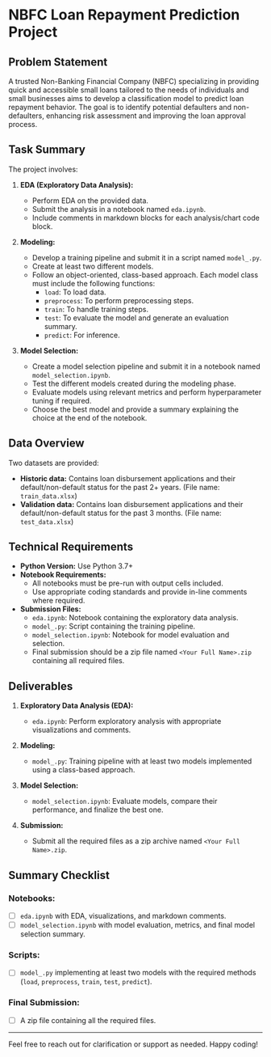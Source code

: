 # NBFC Loan Repayment Prediction Project

## Problem Statement

A trusted Non-Banking Financial Company (NBFC) specializing in providing quick and accessible small loans tailored to the needs of individuals and small businesses aims to develop a classification model to predict loan repayment behavior. The goal is to identify potential defaulters and non-defaulters, enhancing risk assessment and improving the loan approval process.

## Task Summary

The project involves:

1. **EDA (Exploratory Data Analysis):**
   - Perform EDA on the provided data.
   - Submit the analysis in a notebook named `eda.ipynb`.
   - Include comments in markdown blocks for each analysis/chart code block.

2. **Modeling:**
   - Develop a training pipeline and submit it in a script named `model_.py`.
   - Create at least two different models.
   - Follow an object-oriented, class-based approach. Each model class must include the following functions:
     - `load`: To load data.
     - `preprocess`: To perform preprocessing steps.
     - `train`: To handle training steps.
     - `test`: To evaluate the model and generate an evaluation summary.
     - `predict`: For inference.

3. **Model Selection:**
   - Create a model selection pipeline and submit it in a notebook named `model_selection.ipynb`.
   - Test the different models created during the modeling phase.
   - Evaluate models using relevant metrics and perform hyperparameter tuning if required.
   - Choose the best model and provide a summary explaining the choice at the end of the notebook.

## Data Overview

Two datasets are provided:

- **Historic data:** Contains loan disbursement applications and their default/non-default status for the past 2+ years. (File name: `train_data.xlsx`)
- **Validation data:** Contains loan disbursement applications and their default/non-default status for the past 3 months. (File name: `test_data.xlsx`)

## Technical Requirements

- **Python Version:** Use Python 3.7+
- **Notebook Requirements:**
  - All notebooks must be pre-run with output cells included.
  - Use appropriate coding standards and provide in-line comments where required.
- **Submission Files:**
  - `eda.ipynb`: Notebook containing the exploratory data analysis.
  - `model_.py`: Script containing the training pipeline.
  - `model_selection.ipynb`: Notebook for model evaluation and selection.
  - Final submission should be a zip file named `<Your Full Name>.zip` containing all required files.

## Deliverables

1. **Exploratory Data Analysis (EDA):**
   - `eda.ipynb`: Perform exploratory analysis with appropriate visualizations and comments.

2. **Modeling:**
   - `model_.py`: Training pipeline with at least two models implemented using a class-based approach.

3. **Model Selection:**
   - `model_selection.ipynb`: Evaluate models, compare their performance, and finalize the best one.

4. **Submission:**
   - Submit all the required files as a zip archive named `<Your Full Name>.zip`.

## Summary Checklist

### Notebooks:
- [ ] `eda.ipynb` with EDA, visualizations, and markdown comments.
- [ ] `model_selection.ipynb` with model evaluation, metrics, and final model selection summary.

### Scripts:
- [ ] `model_.py` implementing at least two models with the required methods (`load`, `preprocess`, `train`, `test`, `predict`).

### Final Submission:
- [ ] A zip file containing all the required files.

---

Feel free to reach out for clarification or support as needed. Happy coding!
